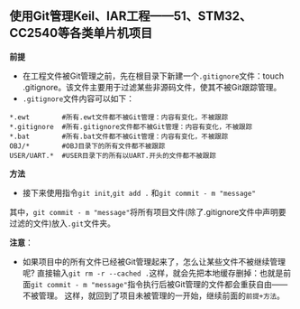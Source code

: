 ## 使用Git管理Keil、IAR工程——51、STM32、CC2540等各类单片机项目 ##

**前提**

- 在工程文件被Git管理之前，先在根目录下新建一个`.gitignore`文件：touch .gitignore。该文件主要用于过滤某些非源码文件，使其不被Git跟踪管理。
- `.gitignore`文件内容可以如下：
```
*.ewt        #所有.ewt文件都不被Git管理：内容有变化，不被跟踪
*.gitignore  #所有.gitignore文件都不被Git管理：内容有变化，不被跟踪
*.bat        #所有.bat文件都不被Git管理：内容有变化，不被跟踪
OBJ/*        #OBJ目录下的所有文件都不被跟踪
USER/UART.*  #USER目录下的所有以UART.开头的文件都不被跟踪
```

**方法**

 - 接下来使用指令`git init`,`git add .` 和`git commit - m "message"` 

其中，`git commit - m "message"`将所有项目文件(除了.gitignore文件中声明要过滤的文件)放入`.git`文件夹。

**注意**：

- 如果项目中的所有文件已经被Git管理起来了，怎么让某些文件不被继续管理呢?
  直接输入`git rm -r --cached .`这样，就会先把本地缓存删掉：也就是前面`git commit - m "message"`指令执行后被Git管理的文件都会重获自由——不被管理。
  这样，就回到了项目未被管理的一开始，继续前面的`前提+方法`。
